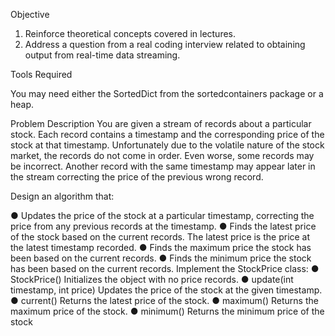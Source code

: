 Objective
1. Reinforce theoretical concepts covered in lectures.
2. Address a question from a real coding interview related to obtaining output from real-time data streaming.

Tools Required

You may need either the SortedDict from the sortedcontainers package or a heap.

Problem Description
You are given a stream of records about a particular stock. Each record contains a timestamp and the corresponding
price of the stock at that timestamp.
Unfortunately due to the volatile nature of the stock market, the records do not come in order. Even worse, some
records may be incorrect. Another record with the same timestamp may appear later in the stream correcting the price
of the previous wrong record.

Design an algorithm that:

● Updates the price of the stock at a particular timestamp, correcting the price from any previous records at the
timestamp.
● Finds the latest price of the stock based on the current records. The latest price is the price at the latest
timestamp recorded.
● Finds the maximum price the stock has been based on the current records.
● Finds the minimum price the stock has been based on the current records.
Implement the StockPrice class:
● StockPrice() Initializes the object with no price records.
● update(int timestamp, int price) Updates the price of the stock at the given timestamp.
● current() Returns the latest price of the stock.
● maximum() Returns the maximum price of the stock.
● minimum() Returns the minimum price of the stock

